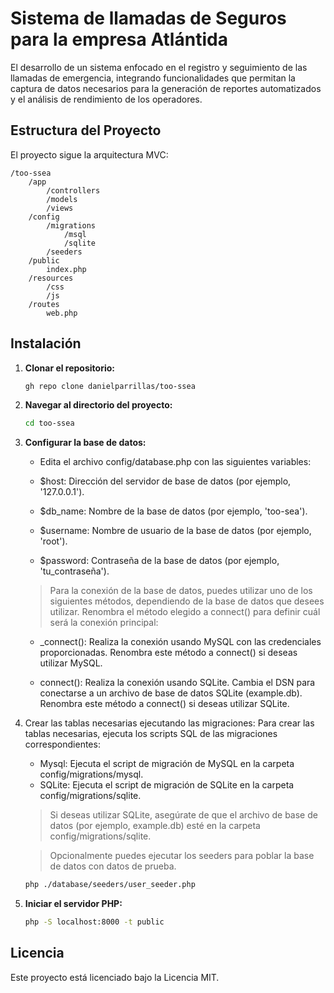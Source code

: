 # Sistema de llamadas de Seguros para la empresa Atlántida
El desarrollo de un sistema enfocado en el registro y seguimiento de las llamadas de emergencia, integrando funcionalidades que permitan la captura de datos necesarios para la generación de reportes automatizados y el análisis de rendimiento de los operadores.

## Estructura del Proyecto

El proyecto sigue la arquitectura MVC:

```
/too-ssea
    /app
        /controllers
        /models
        /views
    /config
        /migrations
            /msql
            /sqlite
        /seeders
    /public
        index.php
    /resources
        /css
        /js
    /routes
        web.php
```

## Instalación

1. **Clonar el repositorio:**

   ```bash
   gh repo clone danielparrillas/too-ssea
   ```

2. **Navegar al directorio del proyecto:**

   ```bash
   cd too-ssea
   ```

3. **Configurar la base de datos:**
    - Edita el archivo config/database.php con las siguientes variables:

    - $host: Dirección del servidor de base de datos (por ejemplo, '127.0.0.1').

    - $db_name: Nombre de la base de datos (por ejemplo, 'too-sea').

    - $username: Nombre de usuario de la base de datos (por ejemplo, 'root').

    - $password: Contraseña de la base de datos (por ejemplo, 'tu_contraseña').

    > Para la conexión de la base de datos, puedes utilizar uno de los siguientes métodos, dependiendo de la base de datos que desees utilizar. Renombra el método elegido a connect() para definir cuál será la conexión principal:

    - _connect(): Realiza la conexión usando MySQL con las credenciales proporcionadas. Renombra este método a connect() si deseas utilizar MySQL.

    - connect(): Realiza la conexión usando SQLite. Cambia el DSN para conectarse a un archivo de base de datos SQLite (example.db). Renombra este método a connect() si deseas utilizar SQLite.

4. Crear las tablas necesarias ejecutando las migraciones: Para crear las tablas necesarias, ejecuta los scripts SQL de las migraciones correspondientes:

    - Mysql: Ejecuta el script de migración de MySQL en la carpeta config/migrations/mysql.
    - SQLite: Ejecuta el script de migración de SQLite en la carpeta config/migrations/sqlite.
    > Si deseas utilizar SQLite, asegúrate de que el archivo de base de datos (por ejemplo, example.db) esté en la carpeta config/migrations/sqlite.

    > Opcionalmente puedes ejecutar los seeders para poblar la base de datos con datos de prueba.
    
    ```bash
    php ./database/seeders/user_seeder.php
    ```


5. **Iniciar el servidor PHP:**

   ```bash
   php -S localhost:8000 -t public
   ```

## Licencia

Este proyecto está licenciado bajo la Licencia MIT.

